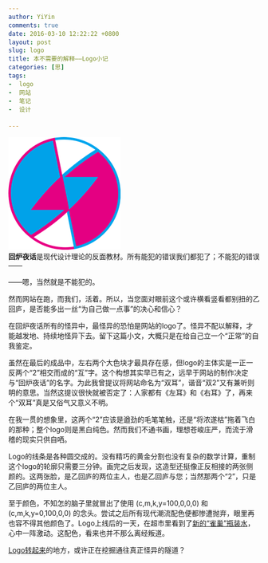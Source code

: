 ```yaml
---
author: YiYin
comments: true
date: 2016-03-10 12:22:22 +0800
layout: post
slug: logo
title: 本不需要的解释——Logo小记
categories: [思]
tags:
-  logo
-  网站
-  笔记
-  设计

---
```

![](/public/images/logoxiao.png)
<br/>
**回炉夜话**是现代设计理论的反面教材。所有能犯的错误我们都犯了；不能犯的错误——

——嗯，当然就是不能犯的。

然而网站在跑，而我们，活着。所以，当您面对眼前这个或许横看竖看都别扭的乙回庐，是否能多出一丝“为自己做一点事”的决心和信心？

在回炉夜话所有的怪异中，最怪异的恐怕是网站的logo了。怪异不配以解释，才能越发地、持续地怪异下去。留下这篇小文，大概只是在给自己立一个“正常”的自我鉴定。

虽然在最后的成品中，左右两个大色块才最具存在感，但logo的主体实是一正一反两个“2”相交而成的“互”字。这个构想其实早已有之，远早于网站的制作决定与“回炉夜话”的名字。为此我曾提议将网站命名为“双耳”，谐音“双2”又有兼听则明的意思。当然这提议很快就被否定了：人家都有《左耳》和《右耳》了，再来个“双耳”真是又俗气又意义不明。

在我一贯的想象里，这两个“2”应该是遒劲的毛笔笔触，还是“将浓遂枯”拖着飞白的那种；整个logo则是黑白纯色。然而我们不通书画，理想苍峻庄严，而流于滑稽的现实只供自哂。

Logo的线条是各种圆交成的。没有精巧的黄金分割也没有复杂的数学计算，重制这个logo的轮廓只需要三分钟。画完之后发现，这造型还挺像正反相接的两张侧颜的。这两张脸，是乙回庐的两位主人，也是乙回庐与您；当然那两个“2”，只是乙回庐的两位主人。

至于颜色，不知怎的脑子里就冒出了使用  (c,m,k,y=100,0,0,0)  和  (c,m,k,y=0,100,0,0)   的念头。尝试之后所有现代潮流配色便都惨遭抛弃，眼里再也容不得其他颜色了。Logo上线后的一天，在超市里看到了[新的“雀巢”瓶装水](http://www.nestle-waters.cn/news/detail/7)，心中一阵激动。这配色，看来也并不那么离经叛道。

[Logo转起来](http://whyhow.github.io/8About)的地方，或许正在挖掘通往真正怪异的隧道？





